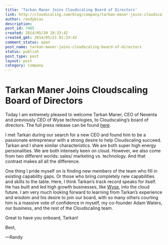 ```yaml
---
title: 'Tarkan Maner Joins Cloudscaling Board of Directors'
link: http://cloudscaling.com/blog/company/tarkan-maner-joins-cloudscaling-board-of-directors/
author: randybias
description: 
post_id: 7485
created: 2014/05/20 18:33:42
created_gmt: 2014/05/21 01:33:42
comment_status: open
post_name: tarkan-maner-joins-cloudscaling-board-of-directors
status: publish
post_type: post
layout: post
category: company
---
```


# Tarkan Maner Joins Cloudscaling Board of Directors

Today I am extremely pleased to welcome Tarkan Maner, CEO of Nexenta and previously CEO of Wyse technologies, to Cloudscaling’s board of directors. The full press release can be found [here](http://tickerreport.com/press-releases/219190/nexenta-ceo-tarkan-maner-joins-cloudscaling-board-of-directors/).

I met Tarkan during our search for a new CEO and found him to be a passionate entrepreneur with a strong desire to help Cloudscaling succeed. Tarkan and I share similar characteristics. We are both super high energy personalities. We are both intensely keen on cloud. However, we also come from two different worlds: sales/ marketing vs. technology. And that contrast makes all all the difference.

One thing I pride myself on is finding new members of the team who fill in existing capability gaps. Or those who bring completely new capabilities and skills to the table. Here, I think Tarkan’s track record speaks for itself. He has built and led high growth businesses, like [Wyse](http://www.dell.com/learn/us/en/uscorp1/secure/2012-05-25-dell-acquisitions-wyse), into the cloud future. I am very much looking forward to learning from Tarkan’s experience and wisdom and his desire to join our board, with so many others courting him is a massive vote of confidence in myself, my co-founder Adam Waters, our business, and the rest of the Cloudscaling team.

Great to have you onboard, Tarkan!

Best,

—Randy